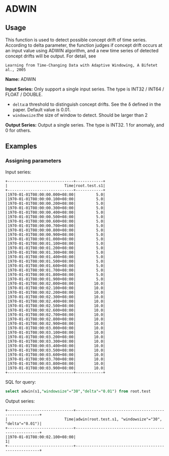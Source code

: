 # ADWIN

## Usage

This function is used to detect possible concept drift of time series. According to delta parameter, the function judges if concept drift occurs at an input value using ADWIN algorithm, and a new time series of detected concept drifts will be output. For detail, see 

```
Learning from Time-Changing Data with Adaptive Windowing, A Bifetet al., 2005
```

**Name:** ADWIN

**Input Series:** Only support a single input series. The type is INT32 / INT64 / FLOAT / DOUBLE.

+ `delta`:a threshold to distinguish concept drifts. See the δ defined in the paper. Default value is 0.01.
+ `windowsize`:the size of window to detect. Should be larger than 2

**Output Series:** Output a single series. The type is INT32. 1 for anomaly, and 0 for others.

## Examples

### Assigning parameters

Input series:

```
+-----------------------------+------------+
|                         Time|root.test.s1|
+-----------------------------+------------+
|1970-01-01T08:00:00.000+08:00|         5.0|
|1970-01-01T08:00:00.100+08:00|         5.0|
|1970-01-01T08:00:00.200+08:00|         5.0|
|1970-01-01T08:00:00.300+08:00|         5.0|
|1970-01-01T08:00:00.400+08:00|         5.0|
|1970-01-01T08:00:00.500+08:00|         5.0|
|1970-01-01T08:00:00.600+08:00|         5.0|
|1970-01-01T08:00:00.700+08:00|         5.0|
|1970-01-01T08:00:00.800+08:00|         5.0|
|1970-01-01T08:00:00.900+08:00|         5.0|
|1970-01-01T08:00:01.000+08:00|         5.0|
|1970-01-01T08:00:01.100+08:00|         5.0|
|1970-01-01T08:00:01.200+08:00|         5.0|
|1970-01-01T08:00:01.300+08:00|         5.0|
|1970-01-01T08:00:01.400+08:00|         5.0|
|1970-01-01T08:00:01.500+08:00|         5.0|
|1970-01-01T08:00:01.600+08:00|         5.0|
|1970-01-01T08:00:01.700+08:00|         5.0|
|1970-01-01T08:00:01.800+08:00|         5.0|
|1970-01-01T08:00:01.900+08:00|         5.0|
|1970-01-01T08:00:02.000+08:00|        10.0|
|1970-01-01T08:00:02.100+08:00|        10.0|
|1970-01-01T08:00:02.200+08:00|        10.0|
|1970-01-01T08:00:02.300+08:00|        10.0|
|1970-01-01T08:00:02.400+08:00|        10.0|
|1970-01-01T08:00:02.500+08:00|        10.0|
|1970-01-01T08:00:02.600+08:00|        10.0|
|1970-01-01T08:00:02.700+08:00|        10.0|
|1970-01-01T08:00:02.800+08:00|        10.0|
|1970-01-01T08:00:02.900+08:00|        10.0|
|1970-01-01T08:00:03.000+08:00|        10.0|
|1970-01-01T08:00:03.100+08:00|        10.0|
|1970-01-01T08:00:03.200+08:00|        10.0|
|1970-01-01T08:00:03.300+08:00|        10.0|
|1970-01-01T08:00:03.400+08:00|        10.0|
|1970-01-01T08:00:03.500+08:00|        10.0|
|1970-01-01T08:00:03.600+08:00|        10.0|
|1970-01-01T08:00:03.700+08:00|        10.0|
|1970-01-01T08:00:03.800+08:00|        10.0|
|1970-01-01T08:00:03.900+08:00|        10.0|
+-----------------------------+------------+
```

SQL for query: 

```sql
select adwin(s1,"windowsize"="30","delta"="0.01") from root.test
```

Output series:

```
+-----------------------------+------------------------------------------------------+
|                         Time|adwin(root.test.s1, "windowsize"="30", "delta"="0.01")|
+-----------------------------+------------------------------------------------------+
|1970-01-01T08:00:02.100+08:00|                                                     1|
+-----------------------------+------------------------------------------------------+
```

